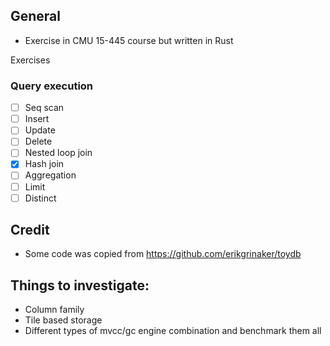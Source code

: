 ## General 
- Exercise in CMU 15-445 course but written in Rust

Exercises
### Query execution
- [ ] Seq scan
- [ ] Insert
- [ ] Update
- [ ] Delete
- [ ] Nested loop join
- [x] Hash join
- [ ] Aggregation
- [ ] Limit
- [ ] Distinct
## Credit 
- Some code was copied from https://github.com/erikgrinaker/toydb

## Things to investigate:
- Column family
- Tile based storage
- Different types of mvcc/gc engine combination and benchmark them all
